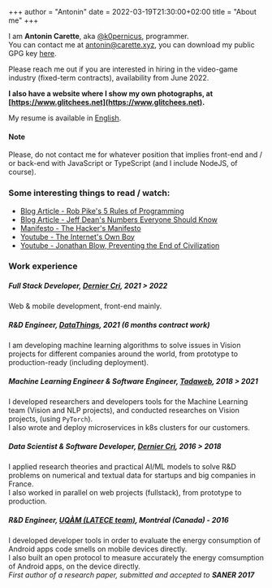 +++
author = "Antonin"
date = 2022-03-19T21:30:00+02:00
title = "About me"
+++

I am **Antonin Carette**, aka [@k0pernicus](https://github.com/k0pernicus), programmer.  
You can contact me at [antonin@carette.xyz](mailto:antonin@carette.xyz), you can download my public GPG key [here](antonin@carette.xyz.key).

Please reach me out if you are interested in hiring in the video-game industry (fixed-term contracts), 
availability from June 2022.

**I also have a website where I show my own photographs, at [https://www.glitchees.net](https://www.glitchees.net).**

My resume is available in [English](/CARETTE_EN_cv.pdf).

#### Note

Please, do not contact me for whatever position that implies front-end and / or back-end with JavaScript or TypeScript
(and I include NodeJS, of course).  

### Some interesting things to read / watch:

* [Blog Article - Rob Pike's 5 Rules of Programming](https://users.ece.utexas.edu/~adnan/pike.html)
* [Blog Article - Jeff Dean's Numbers Everyone Should Know](http://highscalability.com/numbers-everyone-should-know)
* [Manifesto - The Hacker's Manifesto](https://www.usc.edu/~douglast/202/lecture23/manifesto.html)
* [Youtube - The Internet's Own Boy](https://www.youtube.com/watch?v=9vz06QO3UkQ)
* [Youtube - Jonathan Blow, Preventing the End of Civilization](https://www.youtube.com/watch?v=ZSRHeXYDLko)

### Work experience

##### Full Stack Developer, **[Dernier Cri](https://derniercri.io)**, _2021 > 2022_
Web & mobile development, front-end mainly.

##### R&D Engineer, **[DataThings](https://datathings.com/)**, _2021 (6 months contract work)_
I am developing machine learning algorithms to solve issues in Vision projects for different companies around the world, from prototype to production-ready (including deployment).

##### Machine Learning Engineer & Software Engineer, **[Tadaweb](https://tadaweb.com/)**, _2018 > 2021_  
I developed researchers and developers tools for the Machine Learning team (Vision and NLP projects), and conducted researches
on Vision projects, (using `PyTorch`).  
I also wrote and deploy microservices in k8s clusters for our customers.

##### Data Scientist & Software Developer, **[Dernier Cri](https://derniercri.io)**, _2016 > 2018_
I applied research theories and practical AI/ML models to solve R&D problems on numerical and textual data for startups and big companies in France.  
I also worked in parallel on web projects (fullstack), from prototype to production.

##### R&D Engineer, **[UQÀM (LATECE team)](https://latece.uqam.ca/)**, Montréal (Canada) - _2016_
I developed developer tools in order to evaluate the energy consumption of Android apps code smells on mobile devices directly.  
I also built an open protocol to measure accurately the energy comsumption of Android apps, on the device directly.  
_First author of a research paper, submitted and accepted to **SANER 2017**_
